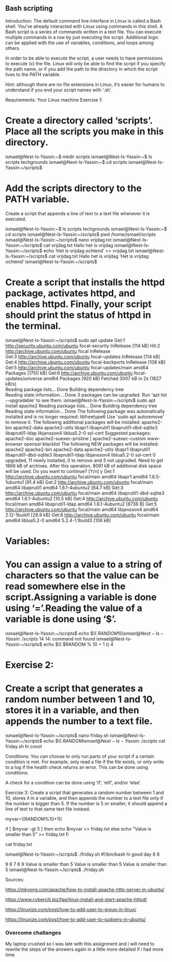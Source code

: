 ## Bash scripting
Introduction:
The default command line interface in Linux is called a Bash shell. You’ve already interacted with Linux using commands in this shell.
A Bash script is a series of commands written in a text file. You can execute multiple commands in a row by just executing the script.
Additional logic can be applied with the use of variables, conditions, and loops among others.

In order to be able to execute the script, a user needs to have permissions to execute (x) the file.
Linux will only be able to find the script if you specify the path name, or if you add the path to the directory in which the script lives to the PATH variable.

Hint: although there are no file extensions in Linux, it’s easier for humans to understand if you end your script names with ‘.sh’.

Requirements:
Your Linux machine
Exercise 1:
# Create a directory called ‘scripts’. Place all the scripts you make in this directory.

ismael@Nest-Is-Yassin:~$ mkdir scripts
ismael@Nest-Is-Yassin:~$ ls
scripts  techgrounds
ismael@Nest-Is-Yassin:~$ cd scripts
ismael@Nest-Is-Yassin:~/scripts$ 


# Add the scripts directory to the PATH variable.
Create a script that appends a line of text to a text file whenever it is executed.

ismael@Nest-Is-Yassin:~$ ls
scripts  techgrounds
ismael@Nest-Is-Yassin:~$ cd scripts
ismael@Nest-Is-Yassin:~/scripts$ pwd
/home/ismael/scripts
ismael@Nest-Is-Yassin:~/scripts$ nano vrijdag.txt
ismael@Nest-Is-Yassin:~/scripts$ cat vrijdag.txt 
Hallo
het is vrijdag
ismael@Nest-Is-Yassin:~/scripts$ echo ‘Het is vrijdag ochtend’ >> vrijdag.txt
ismael@Nest-Is-Yassin:~/scripts$ cat vrijdag.txt 
Hallo
het is vrijdag
‘Het is vrijdag ochtend’
ismael@Nest-Is-Yassin:~/scripts$ 

# Create a script that installs the httpd package, activates httpd, and enables httpd. Finally, your script should print the status of httpd in the terminal.

ismael@Nest-Is-Yassin:~/scripts$ sudo apt update
Get:1 http://security.ubuntu.com/ubuntu focal-security InRelease [114 kB]
Hit:2 http://archive.ubuntu.com/ubuntu focal InRelease           
Get:3 http://archive.ubuntu.com/ubuntu focal-updates InRelease [114 kB]
Get:4 http://archive.ubuntu.com/ubuntu focal-backports InRelease [108 kB]
Get:5 http://archive.ubuntu.com/ubuntu focal-updates/main amd64 Packages [1750 kB]
Get:6 http://archive.ubuntu.com/ubuntu focal-updates/universe amd64 Packages [920 kB]
Fetched 3007 kB in 2s (1827 kB/s)                        
Reading package lists... Done
Building dependency tree       
Reading state information... Done
3 packages can be upgraded. Run 'apt list --upgradable' to see them.
ismael@Nest-Is-Yassin:~/scripts$ sudo apt install apache2
Reading package lists... Done
Building dependency tree       
Reading state information... Done
The following package was automatically installed and is no longer required:
  libfreetype6
Use 'sudo apt autoremove' to remove it.
The following additional packages will be installed:
  apache2-bin apache2-data apache2-utils libapr1 libaprutil1 libaprutil1-dbd-sqlite3 libaprutil1-ldap libjansson4 liblua5.2-0 ssl-cert
Suggested packages:
  apache2-doc apache2-suexec-pristine | apache2-suexec-custom www-browser openssl-blacklist
The following NEW packages will be installed:
  apache2 apache2-bin apache2-data apache2-utils libapr1 libaprutil1 libaprutil1-dbd-sqlite3 libaprutil1-ldap libjansson4 liblua5.2-0 ssl-cert
0 upgraded, 11 newly installed, 0 to remove and 3 not upgraded.
Need to get 1866 kB of archives.
After this operation, 8091 kB of additional disk space will be used.
Do you want to continue? [Y/n] y
Get:1 http://archive.ubuntu.com/ubuntu focal/main amd64 libapr1 amd64 1.6.5-1ubuntu1 [91.4 kB]
Get:2 http://archive.ubuntu.com/ubuntu focal/main amd64 libaprutil1 amd64 1.6.1-4ubuntu2 [84.7 kB]
Get:3 http://archive.ubuntu.com/ubuntu focal/main amd64 libaprutil1-dbd-sqlite3 amd64 1.6.1-4ubuntu2 [10.5 kB]
Get:4 http://archive.ubuntu.com/ubuntu focal/main amd64 libaprutil1-ldap amd64 1.6.1-4ubuntu2 [8736 B]
Get:5 http://archive.ubuntu.com/ubuntu focal/main amd64 libjansson4 amd64 2.12-1build1 [28.9 kB]
Get:6 http://archive.ubuntu.com/ubuntu focal/main amd64 liblua5.2-0 amd64 5.2.4-1.1build3 [106 kB]

# Variables:
# You can assign a value to a string of characters so that the value can be read somewhere else in the script.Assigning a variable is done using ‘=’.Reading the value of a variable is done using ‘$<insert variable name here>’.

    
ismael@Nest-Is-Yassin:~/scripts$ echo $(( $RANDOM % 10 + 1 ))
10
ismael@Nest-Is-Yassin:~/scripts$ 14
14: command not found
ismael@Nest-Is-Yassin:~/scripts$ echo $(( $RANDOM % 10 + 1 ))
4

    
# Exercise 2:
# Create a script that generates a random number between 1 and 10, stores it in a variable, and then appends the number to a text file.

    

ismael@Nest-Is-Yassin:~/scripts$ nano friday.sh
ismael@Nest-Is-Yassin:~/scripts$ echo $(( $RANDOM % 10 + 1 )) >> friday.sh
ismael@Nest-Is-Yassin:~/scripts$ cat friday.sh
hi 
coool    
    
    
Conditions:
You can choose to only run parts of your script if a certain condition is met. For example, only read a file if the file exists, or only write to a log if the health check returns an error. This can be done using conditions.

A check for a condition can be done using ‘if’, ‘elif’, and/or ‘else’.

Exercise 3:
Create a script that generates a random number between 1 and 10, stores it in a variable, and then appends the number to a text file only if the number is bigger than 5. If the number is 5 or smaller, it should append a line of text to that same text file instead.

    
myvar=$(($RANDOM%10+1))

if [ $myvar -gt 5 ]
then
        echo $myvar >> friday.txt
else
        echo "Value is smaller than 5" >> friday.txt
fi

cat friday.txt    
    
ismael@Nest-Is-Yassin:~/scripts$ ./friday.sh
#!/bin/bash
hi
good day
6
8 
    
    
9
8
7
6
9
Value is smaller than 5
Value is smaller than 5
Value is smaller than 5
ismael@Nest-Is-Yassin:~/scripts$ ./friday.sh

    
Sources:
    
    
    
 https://mkyong.com/apache/how-to-install-apache-http-server-in-ubuntu/
   
    
https://www.cyberciti.biz/faq/linux-install-and-start-apache-httpd/    
    


https://linuxize.com/post/how-to-add-user-to-group-in-linux/

https://linuxize.com/post/how-to-add-user-to-sudoers-in-ubuntu/


### Overcome challanges
My laptop crushed so I was late with this assignment and i will need to rewrite the steps of the answers again in a little more detailed if i had more time.


